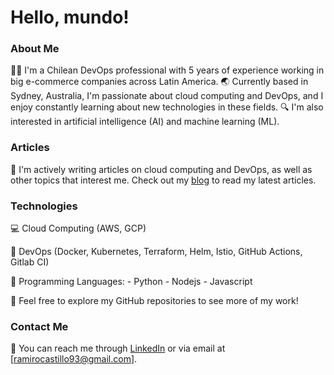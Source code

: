 # Hello, mundo!

### About Me

👨‍💼 I'm a Chilean DevOps professional with 5 years of experience working in big e-commerce companies across Latin America. 🌏 Currently based in Sydney, Australia, I'm passionate about cloud computing and DevOps, and I enjoy constantly learning about new technologies in these fields. 🔍 I'm also interested in artificial intelligence (AI) and machine learning (ML).

### Articles

📝 I'm actively writing articles on cloud computing and DevOps, as well as other topics that interest me. Check out my [blog](https://medium.com/@noobops) to read my latest articles.

### Technologies

💻 Cloud Computing (AWS, GCP)

🚀 DevOps (Docker, Kubernetes, Terraform, Helm, Istio, GitHub Actions, Gitlab CI)

🤖 Programming Languages:
    - Python
    - Nodejs
    - Javascript

<!-- ### Projects

🔨 Here are a few of the projects I'm currently working on:

- [Project 1](yourproject1link): A cloud-based microservices application built with Docker and Kubernetes.
- [Project 2](yourproject2link): An automated CI/CD pipeline for deploying applications using Jenkins and Ansible.
- [Project 3](yourproject3link): A machine learning project that uses TensorFlow to classify images. -->

👀 Feel free to explore my GitHub repositories to see more of my work!

### Contact Me

📩 You can reach me through [LinkedIn](https://www.linkedin.com/in/iamramiro) or via email at [ramirocastillo93@gmail.com].
